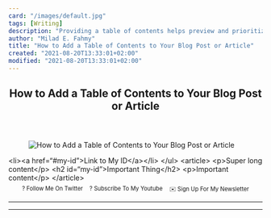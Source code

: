 ```yaml
---
card: "/images/default.jpg"
tags: [Writing]
description: "Providing a table of contents helps preview and prioritize co"
author: "Milad E. Fahmy"
title: "How to Add a Table of Contents to Your Blog Post or Article"
created: "2021-08-20T13:33:01+02:00"
modified: "2021-08-20T13:33:01+02:00"
---
```

<div class="site-wrapper">
<main id="site-main" class="site-main outer">
<div class="inner">
<article class="post-full post tag-writing tag-technical-writing tag-writing-tips tag-blog tag-blogger tag-blogging tag-publishing ">
<header class="post-full-header">
<h1 class="post-full-title">How to Add a Table of Contents to Your Blog Post or Article</h1>
</header>
<figure class="post-full-image">
<picture>
<source media="(max-width: 700px)" sizes="1px" srcset="data:image/gif;base64,R0lGODlhAQABAIAAAAAAAP///yH5BAEAAAAALAAAAAABAAEAAAIBRAA7 1w">
<source media="(min-width: 701px)" sizes="(max-width: 800px) 400px,
(max-width: 1170px) 700px,
1400px" srcset="/news/content/images/size/w300/2020/02/table-of-contents.jpg 300w,
/news/content/images/size/w600/2020/02/table-of-contents.jpg 600w,
/news/content/images/size/w1000/2020/02/table-of-contents.jpg 1000w,
/news/content/images/size/w2000/2020/02/table-of-contents.jpg 2000w">
<img onerror="this.style.display='none'" src="/news/content/images/size/w2000/2020/02/table-of-contents.jpg" alt="How to Add a Table of Contents to Your Blog Post or Article">
</picture>
</figure>
<section class="post-full-content">
<div class="post-content">
&lt;li&gt;&lt;a href=“#my-id”&gt;Link to My ID&lt;/a&gt;&lt;/li&gt;
&lt;/ul&gt;
&lt;article&gt;
&lt;p&gt;Super long content&lt;/p&gt;
&lt;h2 id=“my-id”&gt;Important Thing&lt;/h2&gt;
&lt;p&gt;Important content&lt;/p&gt;
&lt;/article&gt;
<p style="margin: 0;">
<a href="https://twitter.com/colbyfayock" style="display: block;">
</a>
</p>
<ul style="display:flex;justify-content:center;list-style:none;padding:0;margin: .5em 0 0;font-size: .8em;">
<li style="margin: 0 .6em;padding: 0;">
<a href="https://twitter.com/colbyfayock" style="text-decoration: none;">? Follow Me On Twitter</a>
</li>
<li style="margin: 0 .6em;padding: 0;">
<a href="https://youtube.com/colbyfayock" style="text-decoration: none;">?️ Subscribe To My Youtube</a>
</li>
<li style="margin: 0 .6em;padding: 0;">
<a href="https://www.colbyfayock.com/newsletter/" style="text-decoration: none;">✉️ Sign Up For My Newsletter</a>
</li>
</ul>
</div>
<hr>
<hr>
</section>
</article>
</div>
</main>
</div>
<!-- Google Tag Manager (noscript) -->
<!-- End Google Tag Manager (noscript) -->
